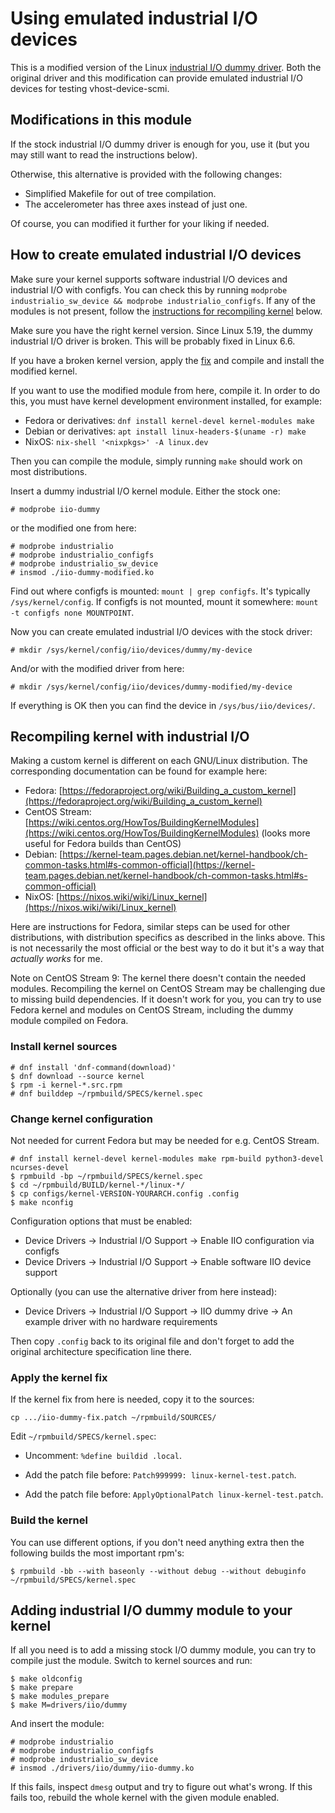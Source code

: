 # Using emulated industrial I/O devices

This is a modified version of the Linux [industrial I/O dummy
driver](https://git.kernel.org/pub/scm/linux/kernel/git/torvalds/linux.git/tree/drivers/iio/dummy).
Both the original driver and this modification can provide emulated
industrial I/O devices for testing vhost-device-scmi.

## Modifications in this module

If the stock industrial I/O dummy driver is enough for you, use it
(but you may still want to read the instructions below).

Otherwise, this alternative is provided with the following changes:

- Simplified Makefile for out of tree compilation.
- The accelerometer has three axes instead of just one.

Of course, you can modified it further for your liking if needed.

## How to create emulated industrial I/O devices

Make sure your kernel supports software industrial I/O devices and
industrial I/O with configfs.  You can check this by running `modprobe
industrialio_sw_device && modprobe industrialio_configfs`.  If any of
the modules is not present, follow the [instructions for recompiling
kernel](#recompiling-kernel-with-industrial-io) below.

Make sure you have the right kernel version.  Since Linux 5.19, the
dummy industrial I/O driver is broken.  This will be probably fixed in
Linux 6.6.

If you have a broken kernel version, apply the
[fix](./iio-dummy-fix.patch) and compile and install the modified
kernel.

If you want to use the modified module from here, compile it.  In
order to do this, you must have kernel development environment
installed, for example:

- Fedora or derivatives: `dnf install kernel-devel kernel-modules make`
- Debian or derivatives: `apt install linux-headers-$(uname -r) make`
- NixOS: `nix-shell '<nixpkgs>' -A linux.dev`

Then you can compile the module, simply running `make` should work on
most distributions.

Insert a dummy industrial I/O kernel module.  Either the stock one:

```
# modprobe iio-dummy
```

or the modified one from here:

```
# modprobe industrialio
# modprobe industrialio_configfs
# modprobe industrialio_sw_device
# insmod ./iio-dummy-modified.ko
```

Find out where configfs is mounted: `mount | grep configfs`.  It's
typically `/sys/kernel/config`.  If configfs is not mounted, mount it
somewhere: `mount -t configfs none MOUNTPOINT`.

Now you can create emulated industrial I/O devices with the stock driver:

```
# mkdir /sys/kernel/config/iio/devices/dummy/my-device
```

And/or with the modified driver from here:

```
# mkdir /sys/kernel/config/iio/devices/dummy-modified/my-device
```

If everything is OK then you can find the device in
`/sys/bus/iio/devices/`.

## Recompiling kernel with industrial I/O

Making a custom kernel is different on each GNU/Linux distribution.
The corresponding documentation can be found for example here:

- Fedora: [https://fedoraproject.org/wiki/Building_a_custom_kernel](https://fedoraproject.org/wiki/Building_a_custom_kernel)
- CentOS Stream: [https://wiki.centos.org/HowTos/BuildingKernelModules](https://wiki.centos.org/HowTos/BuildingKernelModules)
  (looks more useful for Fedora builds than CentOS)
- Debian: [https://kernel-team.pages.debian.net/kernel-handbook/ch-common-tasks.html#s-common-official](https://kernel-team.pages.debian.net/kernel-handbook/ch-common-tasks.html#s-common-official)
- NixOS: [https://nixos.wiki/wiki/Linux_kernel](https://nixos.wiki/wiki/Linux_kernel)

Here are instructions for Fedora, similar steps can be used for other
distributions, with distribution specifics as described in the links
above.  This is not necessarily the most official or the best way to
do it but it's a way that *actually works* for me.

Note on CentOS Stream 9: The kernel there doesn't contain the needed
modules.  Recompiling the kernel on CentOS Stream may be challenging
due to missing build dependencies.  If it doesn't work for you, you
can try to use Fedora kernel and modules on CentOS Stream, including
the dummy module compiled on Fedora.

### Install kernel sources

```
# dnf install 'dnf-command(download)'
$ dnf download --source kernel
$ rpm -i kernel-*.src.rpm
# dnf builddep ~/rpmbuild/SPECS/kernel.spec
```

### Change kernel configuration

Not needed for current Fedora but may be needed for e.g. CentOS Stream.

```
# dnf install kernel-devel kernel-modules make rpm-build python3-devel ncurses-devel
$ rpmbuild -bp ~/rpmbuild/SPECS/kernel.spec
$ cd ~/rpmbuild/BUILD/kernel-*/linux-*/
$ cp configs/kernel-VERSION-YOURARCH.config .config
$ make nconfig
```

Configuration options that must be enabled:

- Device Drivers -> Industrial I/O Support -> Enable IIO configuration via configfs
- Device Drivers -> Industrial I/O Support -> Enable software IIO device support

Optionally (you can use the alternative driver from here instead):

- Device Drivers -> Industrial I/O Support -> IIO dummy drive -> An example driver with no hardware requirements

Then copy `.config` back to its original file and don't forget to add
the original architecture specification line there.

### Apply the kernel fix

If the kernel fix from here is needed, copy it to the sources:

```
cp .../iio-dummy-fix.patch ~/rpmbuild/SOURCES/
```

Edit `~/rpmbuild/SPECS/kernel.spec`:

- Uncomment: `%define buildid .local`.

- Add the patch file before: `Patch999999: linux-kernel-test.patch`.

- Add the patch file before: `ApplyOptionalPatch linux-kernel-test.patch`.

### Build the kernel

You can use different options, if you don't need anything extra then
the following builds the most important rpm's:

```
$ rpmbuild -bb --with baseonly --without debug --without debuginfo ~/rpmbuild/SPECS/kernel.spec
```

## Adding industrial I/O dummy module to your kernel

If all you need is to add a missing stock I/O dummy module, you can
try to compile just the module.  Switch to kernel sources and run:

```
$ make oldconfig
$ make prepare
$ make modules_prepare
$ make M=drivers/iio/dummy
```

And insert the module:

```
# modprobe industrialio
# modprobe industrialio_configfs
# modprobe industrialio_sw_device
# insmod ./drivers/iio/dummy/iio-dummy.ko
```

If this fails, inspect `dmesg` output and try to figure out what's
wrong.  If this fails too, rebuild the whole kernel with the given
module enabled.
